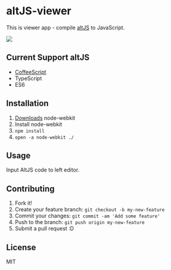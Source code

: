 # altJS-viewer

This is viewer app - compile [altJS](https://github.com/jashkenas/coffee-script/wiki/List-of-languages-that-compile-to-JS "List of languages that compile to JS · jashkenas/coffee-script Wiki") to JavaScript.

<a href="http://monosnap.com/file/0bpjjjA83AkUgVjEX3GdXIfWqtxrTN"><img src="http://monosnap.com/image/QGoNdwdBt1cqAbAgJ57ThkAbKnz03Z.png"></a>

## Current Support altJS

* [CoffeeScript](https://github.com/michaelficarra/CoffeeScriptRedux "CoffeeScript")
* TypeScript
* ES6

## Installation

1. [Downloads](https://github.com/rogerwang/node-webkit#downloads "Downloads") node-webkit
2. Install node-webkit
3. `npm install`
4. `open -a node-webkit ./`

## Usage

Input AltJS code to left editor.

## Contributing

1. Fork it!
2. Create your feature branch: `git checkout -b my-new-feature`
3. Commit your changes: `git commit -am 'Add some feature'`
4. Push to the branch: `git push origin my-new-feature`
5. Submit a pull request :D

## License

MIT